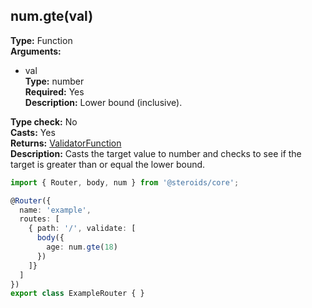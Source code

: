 ## num.gte(val)

**Type:** Function  
**Arguments:**
  - val  
    **Type:** number  
    **Required:** Yes  
    **Description:** Lower bound (inclusive).

**Type check:** No  
**Casts:** Yes  
**Returns:** [ValidatorFunction](../router-decorator/routedefinition/validationrule/validatorfunction)  
**Description:** Casts the target value to number and checks to see if the target is greater than or equal the lower bound.

```ts
import { Router, body, num } from '@steroids/core';

@Router({
  name: 'example',
  routes: [
    { path: '/', validate: [
      body({
        age: num.gte(18)
      })
    ]}
  ]
})
export class ExampleRouter { }
```
